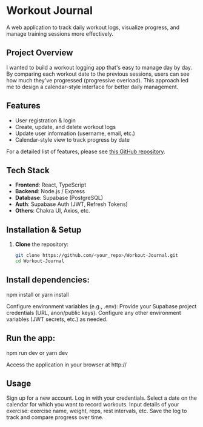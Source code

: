 # Workout Journal

A web application to track daily workout logs, visualize progress, and manage training sessions more effectively.

## Project Overview
I wanted to build a workout logging app that's easy to manage day by day. By comparing each workout date to the previous sessions, users can see how much they've progressed (progressive overload). This approach led me to design a calendar-style interface for better daily management.

## Features
- User registration & login
- Create, update, and delete workout logs
- Update user information (username, email, etc.)
- Calendar-style view to track progress by date

For a detailed list of features, please see [this GitHub repository](https://github.com/tyosu131/Workout-Journal.git).

## Tech Stack
- **Frontend**: React, TypeScript
- **Backend**: Node.js / Express
- **Database**: Supabase (PostgreSQL)
- **Auth**: Supabase Auth (JWT, Refresh Tokens)
- **Others**: Chakra UI, Axios, etc.

## Installation & Setup
1. **Clone** the repository:
   ```bash
   git clone https://github.com/<your_repo>/Workout-Journal.git
   cd Workout-Journal

## Install dependencies:
npm install
or
yarn install

Configure environment variables (e.g., .env):
Provide your Supabase project credentials (URL, anon/public keys).
Configure any other environment variables (JWT secrets, etc.) as needed.

## Run the app:
npm run dev
or
yarn dev

Access the application in your browser at http://

## Usage
Sign up for a new account.
Log in with your credentials.
Select a date on the calendar for which you want to record workouts.
Input details of your exercise: exercise name, weight, reps, rest intervals, etc.
Save the log to track and compare progress over time.
